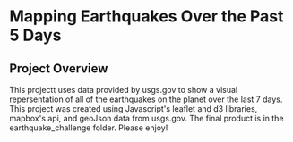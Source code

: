 # Mapping Earthquakes Over the Past 5 Days

## Project Overview

This projectt uses data provided by usgs.gov to show a visual repersentation of all of the earthquakes on the planet over the last 7 days.
This project was created using Javascript's leaflet and d3 libraries, mapbox's api, and geoJson data from usgs.gov. The final product is 
in the earthquake_challenge folder. Please enjoy!
